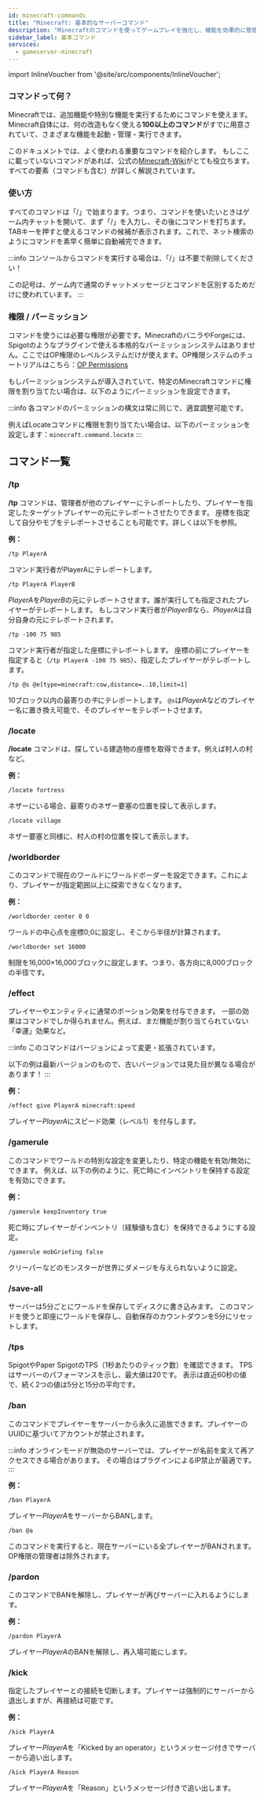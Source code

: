 ```yaml
---
id: minecraft-commands
title: "Minecraft: 基本的なサーバーコマンド"
description: "Minecraftのコマンドを使ってゲームプレイを強化し、機能を効果的に管理する方法を発見しよう → 今すぐ詳しく見る"
sidebar_label: 基本コマンド
services:
  - gameserver-minecraft
---
```


import InlineVoucher from '@site/src/components/InlineVoucher';

### コマンドって何？

Minecraftでは、追加機能や特別な機能を実行するためにコマンドを使えます。Minecraft自体には、何の改造もなく使える**100以上のコマンド**がすでに用意されていて、さまざまな機能を起動・管理・実行できます。

このドキュメントでは、よく使われる重要なコマンドを紹介します。
もしここに載っていないコマンドがあれば、公式の[Minecraft-Wiki](https://minecraft-de.gamepedia.com/)がとても役立ちます。すべての要素（コマンドも含む）が詳しく解説されています。

<InlineVoucher />

### 使い方

すべてのコマンドは「/」で始まります。つまり、コマンドを使いたいときはゲーム内チャットを開いて、まず「/」を入力し、その後にコマンドを打ちます。TABキーを押すと使えるコマンドの候補が表示されます。これで、ネット検索のようにコマンドを素早く簡単に自動補完できます。

:::info
コンソールからコマンドを実行する場合は、「/」は不要で削除してください！

この記号は、ゲーム内で通常のチャットメッセージとコマンドを区別するためだけに使われています。
:::

### 権限 / パーミッション

コマンドを使うには必要な権限が必要です。MinecraftのバニラやForgeには、Spigotのようなプラグインで使える本格的なパーミッションシステムはありません。ここではOP権限のレベルシステムだけが使えます。OP権限システムのチュートリアルはこちら：[OP Permissions](minecraft-addop.md)

もしパーミッションシステムが導入されていて、特定のMinecraftコマンドに権限を割り当てたい場合は、以下のようにパーミッションを設定できます。

:::info
各コマンドのパーミッションの構文は常に同じで、適宜調整可能です。

例えばLocateコマンドに権限を割り当てたい場合は、以下のパーミッションを設定します：``minecraft.command.locate``
:::

## コマンド一覧

### /tp

**/tp** コマンドは、管理者が他のプレイヤーにテレポートしたり、プレイヤーを指定したターゲットプレイヤーの元にテレポートさせたりできます。
座標を指定して自分やモブをテレポートさせることも可能です。詳しくは以下を参照。

**例：**

``/tp PlayerA``

コマンド実行者がPlayerAにテレポートします。

``/tp PlayerA PlayerB``

*PlayerA*を*PlayerB*の元にテレポートさせます。誰が実行しても指定されたプレイヤーがテレポートします。
もしコマンド実行者が*PlayerB*なら、*PlayerA*は自分自身の元にテレポートされます。

``/tp -100 75 985``

コマンド実行者が指定した座標にテレポートします。
座標の前にプレイヤーを指定すると（``/tp PlayerA -100 75 985``）、指定したプレイヤーがテレポートします。

``/tp @s @e[type=minecraft:cow,distance=..10,limit=1]``

10ブロック以内の最寄りの*牛*にテレポートします。
``@s``は*PlayerA*などのプレイヤー名に置き換え可能で、そのプレイヤーをテレポートさせます。

### /locate

**/locate** コマンドは、探している建造物の座標を取得できます。例えば村人の村など。

**例：**

``/locate fortress``

ネザーにいる場合、最寄りのネザー要塞の位置を探して表示します。

``/locate village``

ネザー要塞と同様に、村人の村の位置を探して表示します。

### /worldborder

このコマンドで現在のワールドにワールドボーダーを設定できます。これにより、プレイヤーが指定範囲以上に探索できなくなります。

**例：**

``/worldborder center 0 0``

ワールドの中心点を座標0;0に設定し、そこから半径が計算されます。

``/worldborder set 16000``

制限を16,000×16,000ブロックに設定します。つまり、各方向に8,000ブロックの半径です。

### /effect

プレイヤーやエンティティに通常のポーション効果を付与できます。
一部の効果はコマンドでしか得られません。例えば、まだ機能が割り当てられていない「幸運」効果など。

:::info
このコマンドはバージョンによって変更・拡張されています。

以下の例は最新バージョンのもので、古いバージョンでは見た目が異なる場合があります！
:::

**例：**

``/effect give PlayerA minecraft:speed``

プレイヤー*PlayerA*にスピード効果（レベル1）を付与します。

### /gamerule

このコマンドでワールドの特別な設定を変更したり、特定の機能を有効/無効にできます。
例えば、以下の例のように、死亡時にインベントリを保持する設定を有効にできます。

**例：**

``/gamerule keepInventory true``

死亡時にプレイヤーがインベントリ（経験値も含む）を保持できるようにする設定。

``/gamerule mobGriefing false``

クリーパーなどのモンスターが世界にダメージを与えられないように設定。

### /save-all

サーバーは5分ごとにワールドを保存してディスクに書き込みます。
このコマンドを使うと即座にワールドを保存し、自動保存のカウントダウンを5分にリセットします。

### /tps

SpigotやPaper SpigotのTPS（1秒あたりのティック数）を確認できます。
TPSはサーバーのパフォーマンスを示し、最大値は20です。
表示は直近60秒の値で、続く2つの値は5分と15分の平均です。

### /ban

このコマンドでプレイヤーをサーバーから永久に追放できます。プレイヤーのUUIDに基づいてアカウントが禁止されます。

:::info
オンラインモードが無効のサーバーでは、プレイヤーが名前を変えて再アクセスできる場合があります。
その場合はプラグインによるIP禁止が最適です。
:::

**例：**

``/ban PlayerA``

プレイヤー*PlayerA*をサーバーからBANします。

``/ban @a``

このコマンドを実行すると、現在サーバーにいる全プレイヤーがBANされます。OP権限の管理者は除外されます。

### /pardon

このコマンドでBANを解除し、プレイヤーが再びサーバーに入れるようにします。

**例：**

``/pardon PlayerA``

プレイヤー*PlayerA*のBANを解除し、再入場可能にします。

### /kick

指定したプレイヤーとの接続を切断します。プレイヤーは強制的にサーバーから退出しますが、再接続は可能です。

**例：**

``/kick PlayerA``

プレイヤー*PlayerA*を「Kicked by an operator」というメッセージ付きでサーバーから追い出します。

``/kick PlayerA Reason``

プレイヤー*PlayerA*を「Reason」というメッセージ付きで追い出します。

<InlineVoucher />